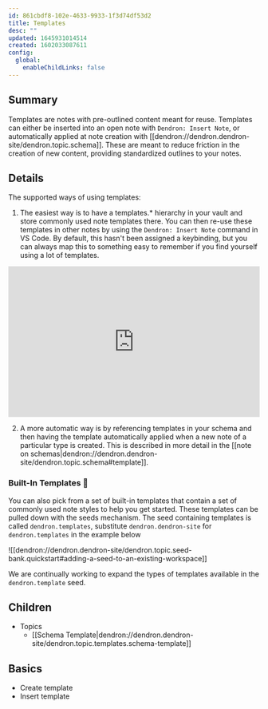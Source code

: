 ```yaml
---
id: 861cbdf8-102e-4633-9933-1f3d74df53d2
title: Templates
desc: ""
updated: 1645931014514
created: 1602033087611
config:
  global:
    enableChildLinks: false
---
```


## Summary

Templates are notes with pre-outlined content meant for reuse. Templates can either be inserted into an open note with `Dendron: Insert Note`, or automatically applied at note creation with [[dendron://dendron.dendron-site/dendron.topic.schema]]. These are meant to reduce friction in the creation of new content, providing standardized outlines to your notes.

## Details

The supported ways of using templates:

1. The easiest way is to have a templates.\* hierarchy in your vault and store commonly used note templates there. You can then re-use these templates in other notes by using the `Dendron: Insert Note` command in VS Code. By default, this hasn't been assigned a keybinding, but you can always map this to something easy to remember if you find yourself using a lot of templates.

<div style="position: relative; padding-bottom: 59.900166389351085%; height: 0;"><iframe src="https://www.loom.com/embed/7de6f7aa9f474a0c8555e7d66928c3ac" frameborder="0" webkitallowfullscreen mozallowfullscreen allowfullscreen style="position: absolute; top: 0; left: 0; width: 100%; height: 100%;"></iframe></div>

2. A more automatic way is by referencing templates in your schema and then having the template automatically applied when a new note of a particular type is created. This is described in more detail in the [[note on schemas|dendron://dendron.dendron-site/dendron.topic.schema#template]].

### Built-In Templates 🚧

You can also pick from a set of built-in templates that contain a set of commonly used note styles to help you get started. These templates can be pulled down with the seeds mechanism. The seed containing templates is called `dendron.templates`, substitute `dendron.dendron-site` for `dendron.templates` in the example below

![[dendron://dendron.dendron-site/dendron.topic.seed-bank.quickstart#adding-a-seed-to-an-existing-workspace]]

We are continually working to expand the types of templates available in the `dendron.template` seed.

## Children
- Topics
    - [[Schema Template|dendron://dendron.dendron-site/dendron.topic.templates.schema-template]]

## Basics

- Create template
- Insert template